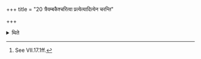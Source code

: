 +++
title = "20 त्रैयम्बकैश्चरित्वा प्रत्येत्यादित्येन चरन्ति"

+++

<details><summary>थिते</summary>

20. Having performed the offering of sacrificial breads, for Tryambakas,[^1] having returned, they perform the offering of rice-pap for Aditi.  

[^1]: See VII.17.1ff.  

[^2]: See VIII.19.1-4.  
</details>
